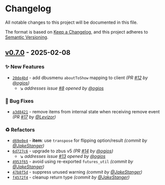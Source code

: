 # Changelog
All notable changes to this project will be documented in this file.

The format is based on [Keep a Changelog](https://keepachangelog.com/en/1.0.0/),
and this project adheres to [Semantic Versioning](https://semver.org/spec/v2.0.0.html).

## [v0.7.0] - 2025-02-08
### :sparkles: New Features
- [`20de4bd`](https://github.com/JakeStanger/system-tray/commit/20de4bd907f1fe72d30e0e140e88e52d684814dc) - add dbusmenu `aboutToShow` mapping to client *(PR [#12](https://github.com/JakeStanger/system-tray/pull/12) by [@ogios](https://github.com/ogios))*
  - :arrow_lower_right: *addresses issue [#8](https://github.com/JakeStanger/system-tray/issues/8) opened by [@ogios](https://github.com/ogios)*

### :bug: Bug Fixes
- [`a3d8421`](https://github.com/JakeStanger/system-tray/commit/a3d842136357b5a0a3976e46ed83d803797e768f) - remove items from internal state when receiving remove event *(PR [#17](https://github.com/JakeStanger/system-tray/pull/17) by [@Levizor](https://github.com/Levizor))*

### :recycle: Refactors
- [`d69e0e4`](https://github.com/JakeStanger/system-tray/commit/d69e0e4aa9d9b773377e8f1f7d345663decbd7d7) - **item**: use `transpose` for flipping option/result *(commit by [@JakeStanger](https://github.com/JakeStanger))*
- [`6d727c6`](https://github.com/JakeStanger/system-tray/commit/6d727c6dd7e174e374f6ef37ca4998c1348bc558) - upgrade to zbus v5 *(PR [#14](https://github.com/JakeStanger/system-tray/pull/14) by [@ogios](https://github.com/ogios))*
  - :arrow_lower_right: *addresses issue [#13](https://github.com/JakeStanger/system-tray/issues/13) opened by [@ogios](https://github.com/ogios)*
- [`4953f65`](https://github.com/JakeStanger/system-tray/commit/4953f65c6f7d5612eb21262622e3b8fafae36f58) - avoid using re-exported `futures_util` *(commit by [@JakeStanger](https://github.com/JakeStanger))*
- [`47b8f5d`](https://github.com/JakeStanger/system-tray/commit/47b8f5da494395cbed5245d6f57d68ae93fbc86f) - suppress unused warning *(commit by [@JakeStanger](https://github.com/JakeStanger))*
- [`f4572f4`](https://github.com/JakeStanger/system-tray/commit/f4572f439d78f28b5391b2e75704950b574b6b0e) - cleanup return type *(commit by [@JakeStanger](https://github.com/JakeStanger))*

[v0.7.0]: https://github.com/JakeStanger/system-tray/compare/v0.6.0...v0.7.0
